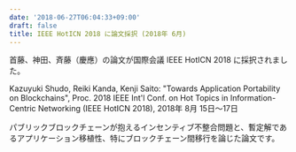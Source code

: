 ```yaml
---
date: '2018-06-27T06:04:33+09:00'
draft: false
title: IEEE HotICN 2018 に論文採択 (2018年 6月)
---
```


首藤、神田、斉藤（慶應）の論文が国際会議 IEEE HotICN 2018 に採択されました。

Kazuyuki Shudo, Reiki Kanda, Kenji Saito: "Towards Application Portability on Blockchains", Proc. 2018 IEEE Int'l Conf. on Hot Topics in Information-Centric Networking (IEEE HotICN 2018), 2018年 8月 15日〜17日

パブリックブロックチェーンが抱えるインセンティブ不整合問題と、暫定解であるアプリケーション移植性、特にブロックチェーン間移行を論じた論文です。
